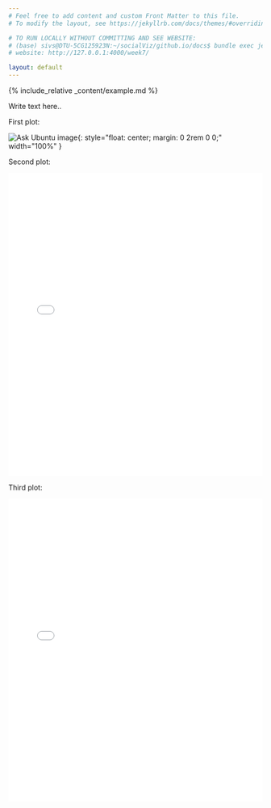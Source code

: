 ```yaml
---
# Feel free to add content and custom Front Matter to this file.
# To modify the layout, see https://jekyllrb.com/docs/themes/#overriding-theme-defaults

# TO RUN LOCALLY WITHOUT COMMITTING AND SEE WEBSITE:
# (base) sivs@DTU-5CG125923N:~/socialViz/github.io/docs$ bundle exec jekyll serve
# website: http://127.0.0.1:4000/week7/

layout: default
---
```


{% include_relative _content/example.md %}

Write text here.. 

First plot:

![Ask Ubuntu image](/assets/png/focuscrime_occurences_barplot.png){: 
style="float: center; margin: 0 2rem 0 0;" width="100%" }



Second plot:
<iframe src=".. /html/HeatMapWithTime_prostitution.html"
    sandbox="allow-same-origin allow-scripts"
    width="100%"
    height="600"
    scrolling="no"
    seamless="seamless"
    frameborder="0">
</iframe>

Third plot:
<iframe src="docs/_content/html/focuscrime_frequency_interactive_piechart.html" 
    sandbox="allow-same-origin allow-scripts"
    width="100%"
    height="600"
    scrolling="no"
    seamless="seamless"
    frameborder="0">
</iframe>